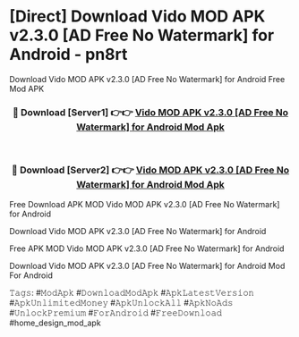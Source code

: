 # [Direct] Download Vido MOD APK v2.3.0 [AD Free No Watermark] for Android - pn8rt
Download Vido MOD APK v2.3.0 [AD Free No Watermark] for Android Free Mod APK

<div align="center">
<h3>🔴 Download [Server1] 👉👉 <a href="https://apk-comot.site?title=Vido_MOD_APK_v2.3.0_[AD_Free_No_Watermark]_for_Android">Vido MOD APK v2.3.0 [AD Free No Watermark] for Android Mod Apk</a></h3><br>

<h3>🔴 Download [Server2] 👉👉 <a href="https://apk-comot.site?title=Vido_MOD_APK_v2.3.0_[AD_Free_No_Watermark]_for_Android">Vido MOD APK v2.3.0 [AD Free No Watermark] for Android Mod Apk</a></h3>
</div>


Free Download APK MOD Vido MOD APK v2.3.0 [AD Free No Watermark] for Android

Download Vido MOD APK v2.3.0 [AD Free No Watermark] for Android 

Free APK MOD Vido MOD APK v2.3.0 [AD Free No Watermark] for Android 

Download Vido MOD APK v2.3.0 [AD Free No Watermark] for Android Mod For Android

𝚃𝚊𝚐𝚜: #𝙼𝚘𝚍𝙰𝚙𝚔 #𝙳𝚘𝚠𝚗𝚕𝚘𝚊𝚍𝙼𝚘𝚍𝙰𝚙𝚔 #𝙰𝚙𝚔𝙻𝚊𝚝𝚎𝚜𝚝𝚅𝚎𝚛𝚜𝚒𝚘𝚗 #𝙰𝚙𝚔𝚄𝚗𝚕𝚒𝚖𝚒𝚝𝚎𝚍𝙼𝚘𝚗𝚎𝚢 #𝙰𝚙𝚔𝚄𝚗𝚕𝚘𝚌𝚔𝙰𝚕𝚕 #𝙰𝚙𝚔𝙽𝚘𝙰𝚍𝚜 #𝚄𝚗𝚕𝚘𝚌𝚔𝙿𝚛𝚎𝚖𝚒𝚞𝚖 #𝙵𝚘𝚛𝙰𝚗𝚍𝚛𝚘𝚒𝚍 #𝙵𝚛𝚎𝚎𝙳𝚘𝚠𝚗𝚕𝚘𝚊𝚍 #home_design_mod_apk